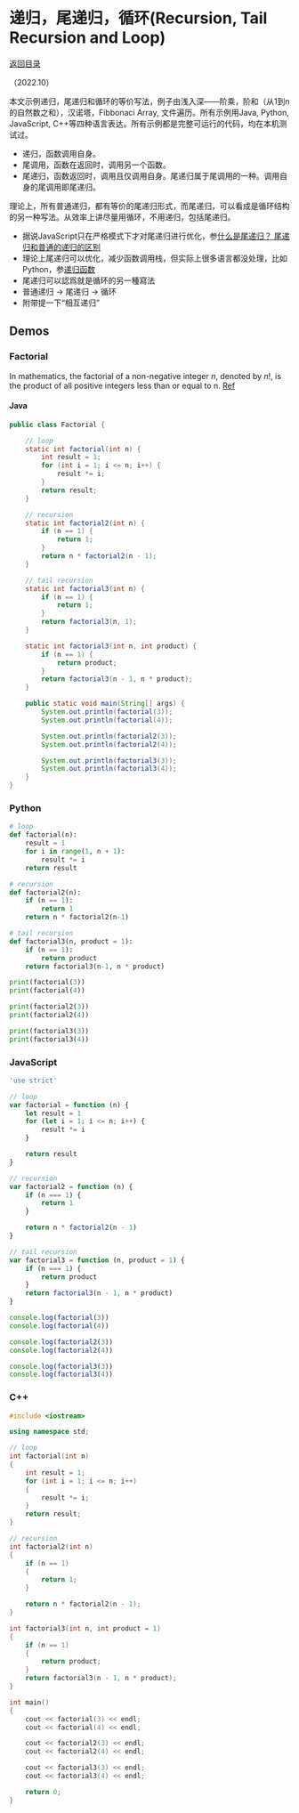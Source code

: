 <script>
MathJax = {
  tex: {
    inlineMath: [['$', '$'], ['\\(', '\\)']]
  }
};
</script>
<script id="MathJax-script" async
  src="https://cdn.jsdelivr.net/npm/mathjax@3/es5/tex-chtml.js">
</script>

# 递归，尾递归，循环(Recursion, Tail Recursion and Loop)

[返回目录](index.md)

（2022.10）

本文示例递归，尾递归和循环的等价写法，例子由浅入深——阶乘，阶和（从1到n的自然数之和），汉诺塔，Fibbonaci Array, 文件遍历。所有示例用Java, Python, JavaScript, C++等四种语言表达。所有示例都是完整可运行的代码，均在本机测试过。

* 递归，函数调用自身。
* 尾调用，函数在返回时，调用另一个函数。
* 尾递归，函数返回时，调用且仅调用自身。尾递归属于尾调用的一种。调用自身的尾调用即尾递归。

理论上，所有普通递归，都有等价的尾递归形式，而尾递归，可以看成是循环结构的另一种写法。从效率上讲尽量用循环，不用递归，包括尾递归。

* 据说JavaScript只在严格模式下才对尾递归进行优化，参[什么是尾递归？ 尾递归和普通的递归的区别](https://juejin.cn/post/6959549674990600228)
* 理论上尾递归可以优化，减少函数调用栈，但实际上很多语言都没处理，比如Python，参[递归函数](https://www.liaoxuefeng.com/wiki/1016959663602400/1017268131039072)
* 尾递归可以認爲就是循环的另一種寫法
* 普通递归 -> 尾递归 -> 循环
* 附带提一下“相互递归”

## Demos

### Factorial

In mathematics, the factorial of a non-negative integer $n$, denoted by $n!$, is the product of all positive integers less than or equal to n. [Ref](https://en.wikipedia.org/wiki/Factorial)

#### Java

```java
public class Factorial {

    // loop
    static int factorial(int n) {
        int result = 1;
        for (int i = 1; i <= n; i++) {
            result *= i;
        }
        return result;
    }

    // recursion
    static int factorial2(int n) {
        if (n == 1) {
            return 1;
        }
        return n * factorial2(n - 1);
    }

    // tail recursion
    static int factorial3(int n) {
        if (n == 1) {
            return 1;
        }
        return factorial3(n, 1);
    }

    static int factorial3(int n, int product) {
        if (n == 1) {
            return product;
        }
        return factorial3(n - 1, n * product);
    }

    public static void main(String[] args) {
        System.out.println(factorial(3));
        System.out.println(factorial(4));

        System.out.println(factorial2(3));
        System.out.println(factorial2(4));

        System.out.println(factorial3(3));
        System.out.println(factorial3(4));
    }
}
```

### Python

```python
# loop
def factorial(n):
    result = 1
    for i in range(1, n + 1):
        result *= i
    return result

# recursion
def factorial2(n):
    if (n == 1):
        return 1
    return n * factorial2(n-1)

# tail recursion
def factorial3(n, product = 1):
    if (n == 1):
        return product
    return factorial3(n-1, n * product)

print(factorial(3))
print(factorial(4))

print(factorial2(3))
print(factorial2(4))

print(factorial3(3))
print(factorial3(4))

```

### JavaScript

```javascript
'use strict'

// loop
var factorial = function (n) {
    let result = 1
    for (let i = 1; i <= n; i++) {
        result *= i
    }

    return result
}

// recursion
var factorial2 = function (n) {
    if (n === 1) {
        return 1
    }

    return n * factorial2(n - 1)
}

// tail recursion
var factorial3 = function (n, product = 1) {
    if (n === 1) {
        return product
    }
    return factorial3(n - 1, n * product)
}

console.log(factorial(3))
console.log(factorial(4))

console.log(factorial2(3))
console.log(factorial2(4))

console.log(factorial3(3))
console.log(factorial3(4))

```

### C++

```cpp
#include <iostream>

using namespace std;

// loop
int factorial(int n)
{
    int result = 1;
    for (int i = 1; i <= n; i++)
    {
        result *= i;
    }
    return result;
}

// recursion
int factorial2(int n)
{
    if (n == 1)
    {
        return 1;
    }

    return n * factorial2(n - 1);
}

int factorial3(int n, int product = 1)
{
    if (n == 1)
    {
        return product;
    }
    return factorial3(n - 1, n * product);
}

int main()
{
    cout << factorial(3) << endl;
    cout << factorial(4) << endl;

    cout << factorial2(3) << endl;
    cout << factorial2(4) << endl;

    cout << factorial3(3) << endl;
    cout << factorial3(4) << endl;

    return 0;
}
```
